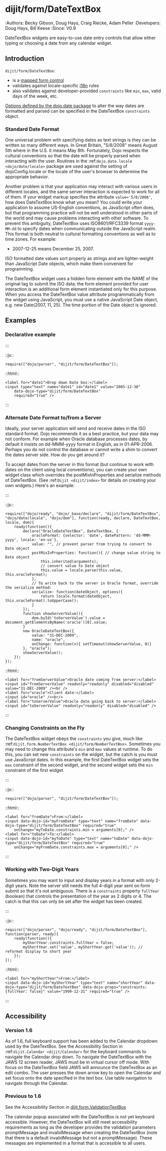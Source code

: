 # dijit/form/DateTextBox #

:Authors: Becky Gibson, Doug Hays, Craig Riecke, Adam Peller
:Developers: Doug Hays, Bill Keese
:Since: V0.9

DateTextBox widgets are easy-to-use date entry controls that allow either typing or choosing a date from any calendar widget.

## Introduction ##

`dijit/form/DateTextBox`:

* is a [mapped form control](dijit/form)
* validates against locale-specific [i18n](quickstart/internationalization/index) rules
* also validates against developer-provided `constraints` like `min`, `max`, valid days of the week, etc.

[Options defined by the dojo.date package](quickstart/numbersDates) to alter the way dates are formatted and parsed can be specified in the DateTextBox `constraints` object.

### Standard Date Format ###

One universal problem with specifying dates as text strings is they can be written so many different ways.
In Great Britain, "5/8/2008" means August 5th where in the U.S. it means May 8th.
Fortunately, Dojo respects the cultural conventions so that the date will be properly parsed when interacting with the user.
Routines in the :ref:`dojo.date.locale <dojo/date/locale>` package are used against the setting of dojoConfig.locale
or the locale of the user's browser to determine the appropriate behavior.

Another problem is that your application may interact with various users in different locales,
and the same server interaction is expected to work for all of them.
If your widget markup specifies the attribute ``value='5/8/2008'``, how does DateTextBox know what you mean?
You could write your application to assume US-English conventions, as JavaScript often does,
but that programming practice will not be well understood in other parts of the world
and may cause problems interacting with other software.
To prevent this ambiguity, DateTextBox uses ISO8601/RFC3339 format ``yyyy-MM-dd`` to specify dates
when communicating outside the JavaScript realm.
This format is both neutral to cultural formatting conventions as well as to time zones.
For example:

* 2007-12-25 means December 25, 2007.

ISO formatted date values sort properly as strings and are lighter-weight than JavaScript Date objects, which make them convenient for programming.

The DateTextBox widget uses a hidden form element with the *NAME* of the original tag to submit the ISO data;
the form element provided for user interaction is an additional form element instantiated only for this purpose.
When you access the DateTextBox value attribute programmatically from the widget using JavaScript,
you must use a native JavaScript Date object, e.g. new Date(2007, 11, 25).
The time portion of the Date object is ignored.

## Examples ##

### Declarative example ###

:::

::js::

    require(["dojo/parser", "dijit/form/DateTextBox"]);

::html::

    <label for="date1">Drop down Date box:</label>
    <input type="text" name="date1" id="date1" value="2005-12-30"
        data-dojo-type="dijit/form/DateTextBox"
        required="true" />
:::

### Alternate Date Format to/from a Server ###

Ideally, your server application will send and receive dates in the ISO standard format.
Dojo recommends it as a best practice, but your data may not conform.
For example when Oracle database processes dates, by default it insists on dd-MMM-yyyy format in English, as in 01-APR-2006.
Perhaps you do not control the database or cannot write a shim to convert the dates server side.
How do you get around it?

To accept dates from the server in this format (but continue to work with dates on the client using local conventions),
you can create your own widget class which overrides the postMixInProperties and serialize methods of DateTextBox.
(See :ref:`Dijit <dijit/index>` for details on creating your own widgets.)
Here's an example:

:::

::js::

    require(["dojo/ready", "dojo/_base/declare", "dijit/form/DateTextBox", "dojo/date/locale", "dojo/dom"], function(ready, declare, DateTextBox, locale, dom){
        ready(function(){
            declare("OracleDateTextBox", DateTextBox, {
                oracleFormat: {selector: 'date', datePattern: 'dd-MMM-yyyy', locale: 'en-us'},
                value: "", // prevent parser from trying to convert to Date object
                postMixInProperties: function(){ // change value string to Date object
                    this.inherited(arguments);
                    // convert value to Date object
                    this.value = locale.parse(this.value, this.oracleFormat);
                },
                // To write back to the server in Oracle format, override the serialize method:
                serialize: function(dateObject, options){
                    return locale.format(dateObject, this.oracleFormat).toUpperCase();
                }
            });
            function showServerValue(){
                dom.byId('toServerValue').value = document.getElementsByName('oracle')[0].value;
            }
            new OracleDateTextBox({
                value: "31-DEC-2009",
                name: "oracle",
                onChange: function(v){ setTimeout(showServerValue, 0)}
            }, "oracle");
            showServerValue();
        });
    });

::html::

    <label for="fromServerValue">Oracle date coming from server:</label>
    <input id="fromServerValue" readonly="readonly" disabled="disabled" value="31-DEC-2009" /><br />
    <label for="oracle">Client date:</label>
    <input id="oracle" /><br/>
    <label for="toServerValue">Oracle date going back to server:</label>
    <input id="toServerValue" readonly="readonly" disabled="disabled" />

:::

### Changing Constraints on the Fly ###

The DateTextBox widget obeys the ``constraints`` you give, much like :ref:`dijit.form.NumberTextBox <dijit/form/NumberTextBox>`.
Sometimes you may need to change this attribute's `min` and `max` values at runtime.
To do this, you can set new ``constraints`` on the widget, but the catch is you must use JavaScript dates.
In this example, the first DateTextBox widget sets the `max` constraint of the second widget,
and the second widget sets the `min` constraint of the first widget.

:::

::js::

    require(["dojo/parser", "dijit/form/DateTextBox"]);

::html::

    <label for="fromDate">From:</label>
    <input data-dojo-id="myFromDate" type="text" name="fromDate" data-dojo-type="dijit/form/DateTextBox" required="true"
        onChange="myToDate.constraints.min = arguments[0];" />
    <label for="toDate">To:</label>
    <input data-dojo-id="myToDate" type="text" name="toDate" data-dojo-type="dijit/form/DateTextBox" required="true"
        onChange="myFromDate.constraints.max = arguments[0];" />
:::

### Working with Two-Digit Years ###

Sometimes you may want to input and display years in a format with only 2-digit years.
Note the server still needs the full 4-digit year sent on form submit so that it's not ambiguous.
There is a ``constraints`` property `fullYear` (boolean) that controls the presentation of the year as 2 digits or 4.
The catch is that this can only be set after the widget has been created.

:::

::js::

    require(["dojo/parser", "dojo/ready", "dijit/form/DateTextBox"], function(parser, ready){
        ready(function(){
            myShortYear.constraints.fullYear = false;
            myShortYear.set('value', myShortYear.get('value')); // reformat display to short year
        });
    });

::html::

    <label for="myShortYear">From:</label>
    <input data-dojo-id="myShortYear" type="text" name="shortYear" data-dojo-type="dijit/form/DateTextBox" data-dojo-props="constraints:{fullYear: false}" value="1999-12-31" required="true" />
:::

## Accessibility ##

### Version 1.6 ###

As of 1.6, full keyboard support has been added to the Calendar dropdown used by the DateTextBox.
See the Accessibility Section in :ref:`dijit.Calendar <dijit/Calendar>` for the keyboard commands to navigate the Calendar drop down.
To navigate the DateTextBox with the JAWS 12 screen reader, JAWS must be in virtual cursor off mode.
With focus on the DateTextBox field JAWS will announce the DateTextBox as an edit combo.
The user presses the down arrow key to open the Calendar and set focus onto the date specified in the text box.
Use table navigation to navigate through the Calendar.


### Previous to 1.6 ###

See the Accessibility Section in [dijit.form.ValidationTextBox](dijit/form/ValidationTextBox)

The calendar popup associated with the DateTextBox is not yet keyboard accessible.
However, the DateTextBox will still meet accessibility requirements as long as the developer provides the validation parameters promptMessage and invalidMessage when creating the DateTextBox (note that there is a default invalidMessage but not a promptMessage).
These messages are implemented in a format that is accessible to all users.

